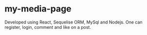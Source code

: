 # my-media-page
Developed using React, Sequelise ORM, MySql and Nodejs. One can register, login, comment and like on a post. 
